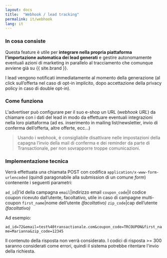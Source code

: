 ```yaml
---
layout: docs
title:  "Webhook / lead tracking"
permalink: it/webhook
lang: it
---
```


### In cosa consiste

Questa feature è utile per **integrare nella propria piattaforma l’importazione automatica dei lead generati** e gestire autonomamente eventuali azioni di marketing in parallelo al tracciamento che comunque avviene già su {{ site.brand }}.

I lead vengono notificati immediatamente al momento della generazione (al click sull’offerta nel caso di opt-in implicito, dopo accettazione della privacy policy in caso di double opt-in). 

### Come funziona

L'advertiser può configurare per il suo e-shop un URL (*webhook URL*) da chiamare con i dati del lead in modo da effettuare eventuali integrazioni nella loro piattaforma (ad es. inserimento in mailing list/newsletter, invio di conferma dell’offerta, altre offerte, ecc…)

> Usando i webhook, è consigliabile disattivare nelle impostazioni della capagna l’invio della mail di conferma e dei reminder da parte di Transactionale, per non sovrapporre troppe comunicazioni.

### Implementazione tecnica

Verrà effettuata una chiamata POST con codifica `application/x-www-form-urlencoded` (quindi paragonabile alla submission di un comune *form*) contenente i seguenti parametri:

`ad_id`|l’id della campagna
`email`|indirizzo email
`coupon_code`|il codice coupon ricevuto dall’utente, facoltativo, utile in caso di campagne multi-coupon
`first_name`|nome dell’utente *(facoltativo)*
`zip_code`|cap dell’utente *(facoltativo)*

Ad esempio: 

`ad_id=72&email=test%40transactionale.com&coupon_code=TRCOUPON&first_name=Marianna&zip_code=12345`

Il contenuto della risposta non verrà considerato. I codici di risposta >= 300 saranno considerati come errori, quindi il sistema potrebbe ritentare l'invio della richiesta.
